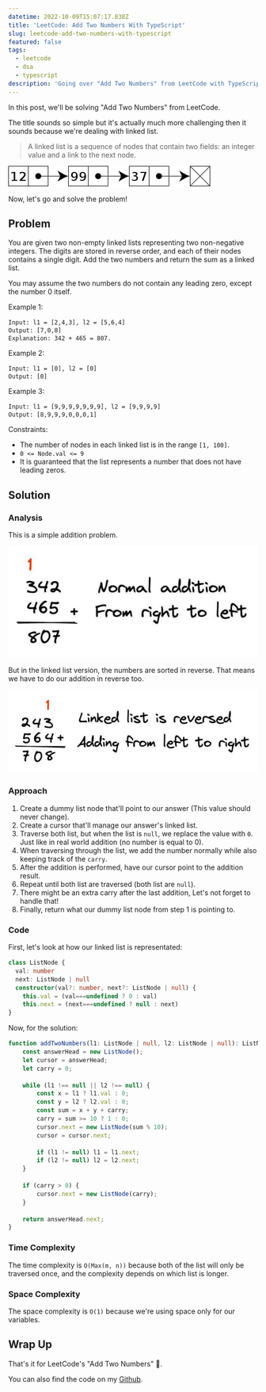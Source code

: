 ```yaml
---
datetime: 2022-10-09T15:07:17.838Z
title: 'LeetCode: Add Two Numbers With TypeScript'
slug: leetcode-add-two-numbers-with-typescript
featured: false
tags:
  - leetcode
  - dsa
  - typescript
description: 'Going over "Add Two Numbers" from LeetCode with TypeScript.'
---
```


In this post, we'll be solving "Add Two Numbers" from LeetCode.

The title sounds so simple but it's actually much more challenging then it sounds because we're dealing with linked list.

> A linked list is a sequence of nodes that contain two fields: an integer value and a link to the next node.

![Example of a linked list](./assets/linked-list.jpg)

Now, let's go and solve the problem!

## Problem

You are given two non-empty linked lists representing two non-negative integers. The digits are stored in reverse order, and each of their nodes contains a single digit. Add the two numbers and return the sum as a linked list.

You may assume the two numbers do not contain any leading zero, except the number 0 itself.

Example 1:

```
Input: l1 = [2,4,3], l2 = [5,6,4]
Output: [7,0,8]
Explanation: 342 + 465 = 807.
```

Example 2:

```
Input: l1 = [0], l2 = [0]
Output: [0]
```

Example 3:

```
Input: l1 = [9,9,9,9,9,9,9], l2 = [9,9,9,9]
Output: [8,9,9,9,0,0,0,1]
```

Constraints:

- The number of nodes in each linked list is in the range `[1, 100]`.
- `0 <= Node.val <= 9`
- It is guaranteed that the list represents a number that does not have leading zeros.

## Solution

### Analysis

This is a simple addition problem.

![Normal addition](./assets/normal-addition.jpeg)

But in the linked list version, the numbers are sorted in reverse. That means we have to do our addition in reverse too.

![Reversed addition](./assets/reversed-addition.jpg)

### Approach

1. Create a dummy list node that'll point to our answer (This value should never change).
2. Create a cursor that'll manage our answer's linked list.
3. Traverse both list, but when the list is `null`, we replace the value with `0`. Just like in real world addition (no number is equal to 0).
4. When traversing through the list, we add the number normally while also keeping track of the `carry`.
5. After the addition is performed, have our cursor point to the addition result.
6. Repeat until both list are traversed (both list are `null`).
7. There might be an extra carry after the last addition, Let's not forget to handle that!
8. Finally, return what our dummy list node from step 1 is pointing to.

### Code

First, let's look at how our linked list is representated:

```ts
class ListNode {
  val: number
  next: ListNode | null
  constructor(val?: number, next?: ListNode | null) {
    this.val = (val===undefined ? 0 : val)
    this.next = (next===undefined ? null : next)
}
```

Now, for the solution:

```ts
function addTwoNumbers(l1: ListNode | null, l2: ListNode | null): ListNode | null {
	const answerHead = new ListNode();
	let cursor = answerHead;
	let carry = 0;

	while (l1 !== null || l2 !== null) {
		const x = l1 ? l1.val : 0;
		const y = l2 ? l2.val : 0;
		const sum = x + y + carry;
		carry = sum >= 10 ? 1 : 0;
		cursor.next = new ListNode(sum % 10);
		cursor = cursor.next;

		if (l1 != null) l1 = l1.next;
		if (l2 != null) l2 = l2.next;
	}

	if (carry > 0) {
		cursor.next = new ListNode(carry);
	}

	return answerHead.next;
}
```

### Time Complexity

The time complexity is `O(Max(m, n))` because both of the list will only be traversed once, and the complexity depends on which list is longer.

### Space Complexity

The space complexity is `O(1)` because we're using space only for our variables.

## Wrap Up

That's it for LeetCode's "Add Two Numbers" 🎉.

You can also find the code on my [Github](https://github.com/tanerijun/ts-leetcode).
